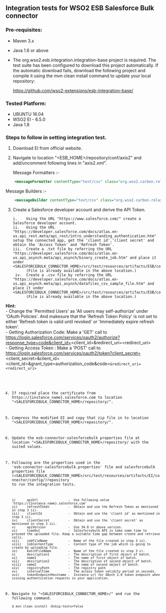 ##  Integration tests for WSO2 ESB Salesforce Bulk connector

### Pre-requisites:

 - Maven 3.x
 - Java 1.6 or above
 - The org.wso2.esb.integration.integration-base project is required. The test suite has been configured to download this project automatically. If the automatic download fails, download the following project and compile it using the mvn clean install command to update your local repository:
   
   https://github.com/wso2-extensions/esb-integration-base/

### Tested Platform: 

 - UBUNTU 16.04
 - WSO2 EI - 6.5.0
 - Java 1.8

### Steps to follow in setting integration test.

 1. Download EI from official website.

 2. Navigate to location "<ESB_HOME>/repository/conf/axis2" and add/uncomment following lines in "axis2.xml".
	
      Message Formatters :-
      
   ```xml
       <messageFormatter contentType="text/csv" class="org.wso2.carbon.relay.ExpandingMessageFormatter"/>
   ```    
   Message Builders :-  
        
   ```xml
       <messageBuilder contentType="text/csv" class="org.wso2.carbon.relay.BinaryRelayBuilder"/>
   ```
   
 3. Create a Salesforce developer account and derive the API Token.
 
        i.    Using the URL "https://www.salesforce.com/" create a Salesforce developer account.
        ii.   Using the URL "https://developer.salesforce.com/docs/atlas.en-us.api_rest.meta/api_rest/intro_understanding_authentication.htm" setup the connected app, get the 'client id','client secret' and obtain the 'Access Token' and 'Refresh Token'.
        iii.  Create a .txt file by referring the URL "https://developer.salesforce.com/docs/atlas.en-us.api_asynch.meta/api_asynch/binary_create_job.htm" and place it under <SALESFORCEBULK_CONNECTOR_HOME>/src/test/resources/artifacts/ESB/config/resources/salesforcebulk/.
              (File is already available in the above location.)
         iv.  Create a .csv file by referring the URL "https://developer.salesforce.com/docs/atlas.en-us.api_asynch.meta/api_asynch/datafiles_csv_sample_file.htm" and place it under <SALESFORCEBULK_CONNECTOR_HOME>/src/test/resources/artifacts/ESB/config/resources/salesforcebulk/.
              (File is already available in the above location.)
 **Hint:** <br/>
       - Change the 'Permitted Users' as 'All users may self-authorize' under 'OAuth Policies'. And makesure that the 'Refresh Token Policy' is not set to either 'Refresh token is valid until revoked' or 'Immediately expire refresh token'.<br/>
       - Getting Authorization Code: Make a 'GET' call to https://login.salesforce.com/services/oauth2/authorize?response_type=code&client_id=<client_id>&redirect_uri=<redirect_uri> <br/>
       - Getting Access Token      : Make a 'POST' call to  https://login.salesforce.com/services/oauth2/token?client_secret=<client_secret>&client_id=<client_id>&grant_type=authorization_code&code=<code>&redirect_uri=<redirect_uri> 
 
 4. If required place the certificate from https://{instance_name}.salesforce.com to location "<SALESFORCEBULK_CONNECTOR_HOME>/repository/".

 5. Compress the modified EI and copy that zip file in to location "<SALESFORCEBULK_CONNECTOR_HOME>/repository/".

 6. Update the esb-connector-salesforcebulk properties file at location "<SALESFORCEBULK_CONNECTOR_HOME>/repository/ with the suited values.

 7. Following are the properties used in the 'esb-connector-salesforcebulk.properties' file and salesforcebulk properties file (<SALESFORCEBULK_CONNECTOR_HOME>/src/test/resources/artifacts/EI/connector/config/)repository to run the integration tests.
   
        i)      apiUrl                -  Use following value 'https://{instance_name}.salesforce.com'
        ii)     refreshToken          -  Obtain and use the Refresh Token as mentioned in step 3 ii).
        iii)    clientId              -  Obtain and use the 'client id' as mentioned in step 3 ii).
        iv)     clientSecret          -  Obtain and use the 'client secret' as mentioned in step 3 ii).
        v)      apiVersion            -  Use 34.0 or above version.
        vi)     timeOut               -  Salesforcebulk API is take some time to proceed the uploaded file. Keep a suitable time gap between create and retrieve calls.
        vii)    jobFileName           -  Name of the file created in step 3 iv).
        viii)   jobContentType        -  Content type of the job which is going to create by uploading file.
        ix)     batchFileName         -  Name of the file created in step 3 v).
        x)      description1          -  The description of first object of batch.
        xi)     name1                 -  The name of first object of batch.
        xii)    description2          -  The description of second object of batch.
        xiii)   name2                 -  The name of second object of batch.
        xiv)    registryPath          -  The registry path
        xv)     intervalTime          -  The access token validity period in seconds.
        xvi)    tokenEndpointHostname -  Instance url for OAuth 2.0 token endpoint when issuing authentication requests in your application.
   
 8. Navigate to "<SALESFORCEBULK_CONNECTOR_HOME>/" and run the following command. <br/>
         `$ mvn clean install -Dskip-tests=false`

